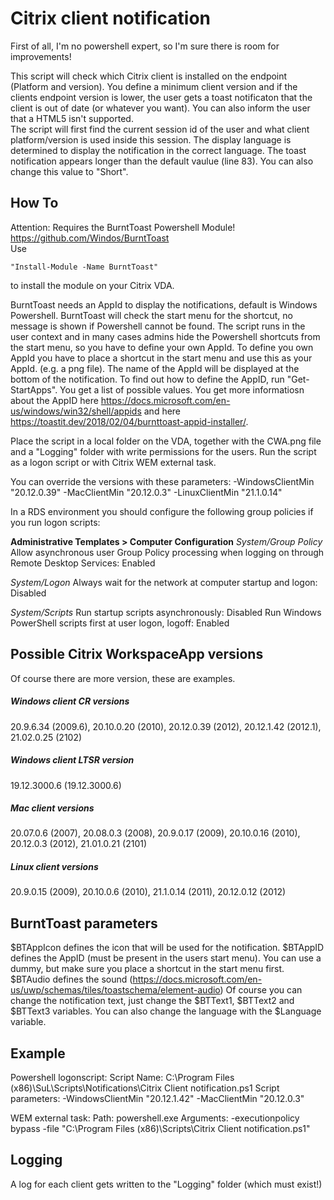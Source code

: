 # Citrix client notification
First of all, I'm no powershell expert, so I'm sure there is room for improvements!

This script will check which Citrix client is installed on the endpoint (Platform and version). You define a minimum client version and if the clients endpoint version is lower, the user gets a toast notificaton that the client is out of date (or whatever you want). You can also inform the user that a HTML5 isn't supported.  
The script will first find the current session id of the user and what client platform/version is used inside this session. The display language is determined to display the notification in the correct language. The toast notification appears longer than the default vaulue (line 83). You can also change this value to "Short".

## How To
Attention: Requires the BurntToast Powershell Module! https://github.com/Windos/BurntToast  
Use
```
"Install-Module -Name BurntToast"
```
to install the module on your Citrix VDA.  

BurntToast needs an AppId to display the notifications, default is Windows Powershell. BurntToast will check the start menu for the shortcut, no message is shown if Powershell cannot be found.
The script runs in the user context and in many cases admins hide the Powershell shortcuts from the start menu, so you have to define your own AppId.
To define you own AppId you have to place a shortcut in the start menu and use this as your AppId. (e.g. a png file). The name of the AppId will be displayed at the bottom of the notification.
To find out how to define the AppID, run "Get-StartApps". You get a list of possible values.
You get more informatiosn about the AppID here https://docs.microsoft.com/en-us/windows/win32/shell/appids and here https://toastit.dev/2018/02/04/burnttoast-appid-installer/.

Place the script in a local folder on the VDA, together with the CWA.png file and a "Logging" folder with write permissions for the users. Run the script as a logon script or with Citrix WEM external task.

You can override the versions with these parameters:
-WindowsClientMin "20.12.0.39" -MacClientMin "20.12.0.3" -LinuxClientMin "21.1.0.14"

In a RDS environment you should configure the following group policies if you run logon scripts:

**Administrative Templates > Computer Configuration**
*System/Group Policy*
Allow asynchronous user Group Policy processing when logging on through Remote Desktop Services: Enabled

*System/Logon*
Always wait for the network at computer startup and logon: Disabled

*System/Scripts*
Run startup scripts asynchronously: Disabled
Run Windows PowerShell scripts first at user logon, logoff: Enabled

## Possible Citrix WorkspaceApp versions
Of course there are more version, these are examples.
##### Windows client CR versions
20.9.6.34 (2009.6), 20.10.0.20 (2010), 20.12.0.39 (2012), 20.12.1.42 (2012.1), 21.02.0.25 (2102)
##### Windows client LTSR version
19.12.3000.6 (19.12.3000.6)
##### Mac client versions
20.07.0.6 (2007), 20.08.0.3 (2008), 20.9.0.17 (2009), 20.10.0.16 (2010), 20.12.0.3 (2012), 21.01.0.21 (2101)
##### Linux client versions
20.9.0.15 (2009), 20.10.0.6 (2010), 21.1.0.14 (2011), 20.12.0.12 (2012)

## BurntToast parameters
$BTAppIcon defines the icon that will be used for the notification.
$BTAppID defines the AppID (must be present in the users start menu). You can use a dummy, but make sure you place a shortcut in the start menu first.
$BTAudio defines the sound (https://docs.microsoft.com/en-us/uwp/schemas/tiles/toastschema/element-audio)
Of course you can change the notification text, just change the $BTText1, $BTText2 and $BTText3 variables. 
You can also change the language with the $Language variable. 

## Example
Powershell logonscript:
Script Name:
C:\Program Files (x86)\SuL\Scripts\Notifications\Citrix Client notification.ps1
Script parameters:
-WindowsClientMin "20.12.1.42" -MacClientMin "20.12.0.3"

WEM external task:
Path: powershell.exe
Arguments:
-executionpolicy bypass -file "C:\Program Files (x86)\Scripts\Citrix Client notification.ps1"

## Logging
A log for each client gets written to the "Logging" folder (which must exist!)